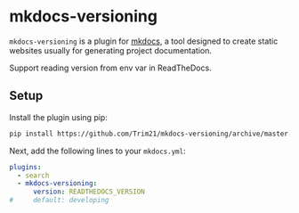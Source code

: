 # mkdocs-versioning

`mkdocs-versioning` is a plugin for [mkdocs](https://www.mkdocs.org/), a tool designed to create static websites usually for generating project documentation.

Support reading version from env var in ReadTheDocs.

## Setup

Install the plugin using pip:

```bash
pip install https://github.com/Trim21/mkdocs-versioning/archive/master.tar.gz
```

Next, add the following lines to your `mkdocs.yml`:

```yml
plugins:
  - search
  - mkdocs-versioning:
      version: READTHEDOCS_VERSION
#     default: developing
```
